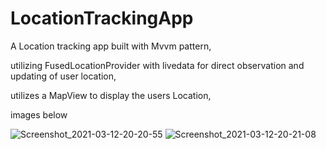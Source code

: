 # LocationTrackingApp
A Location tracking app built with Mvvm pattern,

utilizing FusedLocationProvider with livedata for direct observation and updating of user location,

utilizes a MapView to display the users Location,

images below

![Screenshot_2021-03-12-20-20-55](https://user-images.githubusercontent.com/44091450/111009664-21ed8e80-8349-11eb-938c-e3751ff4e058.png)
![Screenshot_2021-03-12-20-21-08](https://user-images.githubusercontent.com/44091450/111009715-421d4d80-8349-11eb-8ac1-5b1d386deef0.png)
